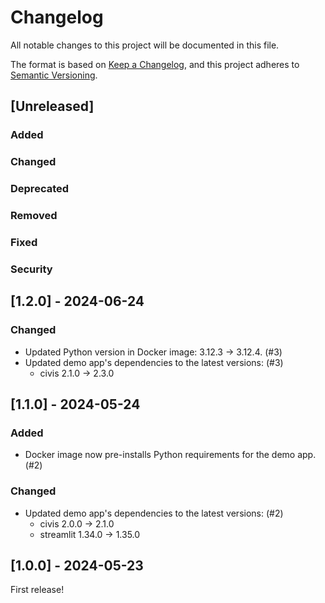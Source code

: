 # Changelog

All notable changes to this project will be documented in this file.

The format is based on [Keep a Changelog](https://keepachangelog.com/en/1.1.0/),
and this project adheres to [Semantic Versioning](https://semver.org/spec/v2.0.0.html).

## [Unreleased]

### Added
### Changed
### Deprecated
### Removed
### Fixed
### Security

## [1.2.0] - 2024-06-24

### Changed
- Updated Python version in Docker image: 3.12.3 -> 3.12.4. (#3)
- Updated demo app's dependencies to the latest versions: (#3)
    * civis 2.1.0 -> 2.3.0

## [1.1.0] - 2024-05-24

### Added
- Docker image now pre-installs Python requirements for the demo app. (#2)

### Changed
- Updated demo app's dependencies to the latest versions: (#2)
    * civis 2.0.0 -> 2.1.0
    * streamlit 1.34.0 -> 1.35.0

## [1.0.0] - 2024-05-23

First release!
